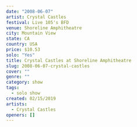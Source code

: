 ```yaml
---
date: "2008-06-07"
artist: Crystal Castles
festival: Live 105's BFD
venue: Shoreline Amphitheatre
city: Mountain View
state: CA
country: USA
price: $10.53
solo: "Yes"
title: Crystal Castles at Shoreline Amphitheatre
slug: 2008-06-07-crystal-castles
cover: ""
genre: ""
category: show
tags:
  - solo show
created: 02/15/2019
artists:
  - Crystal Castles
openers: []
---
```

